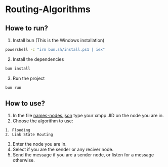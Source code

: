 # Routing-Algorithms

## Howe to run?

1. Install bun (This is the Windows installation)

```bash
powershell -c "irm bun.sh/install.ps1 | iex"
```

2. Install the dependencies

```bash
bun install
```

3. Run the project

```bash
bun run
```

## How to use?
1. In the file [names-nodes.json](src/configs/names-nodes.json) type your xmpp JID on the node you are in.
2. Choose the algorithm to use:
```
1. Flooding
2. Link State Routing
```
3. Enter the node you are in.
4. Select if you are the sender or any reciver node.
5. Send the message if you are a sender node, or listen for a message otherwise.
